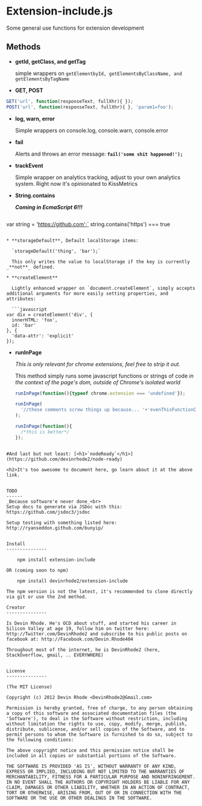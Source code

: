 Extension-include.js
=================

Some general use functions for extension development

Methods
---------------

* **getId, getClass, and getTag**

  simple wrappers on `getElementbyId, getElementsByClassName, and getElementsByTagName`

*  **GET, POST**

  ```javascript
GET('url', function(responseText, fullXhr){ });
POST('url', function(responseText, fullXhr){ }, 'param1=foo');
```

* **log, warn, error**

  Simple wrappers on console.log, console.warn, console.error

* **fail**

  Alerts and throws an error message: **`fail('some shit happened!');`**

* **trackEvent**

  Simple wrapper on analytics tracking, adjust to your own analytics system. Right now it's opinionated to KissMetrics

* **String.contains**

  **_Coming in EcmaScript 6!!!_**
  
  ```javascript
var string = 'https://github.com';`
string.contains('https') === true
```

* **storageDefault**, Default localStorage items:

  `storageDefault('thing', 'bar');`

  This only writes the value to localStorage if the key is currently _**not**_ defined.

* **createElement**

  Lightly enhanced wrapper on `document.createElement`, simply accepts additional arguments for more easily setting properties, and attributes:

  ```javascript
var div = createElement('div', {
  innerHTML: 'foo', 
  id: 'bar'
}, {
  'data-attr': 'explicit'
});
```

* **runInPage**
  
  _This is only relevant for chrome extensions, feel free to strip it out._
  
  This method simply runs some javascript functions or strings of code _in the context of the page's dom, outside of Chrome's isolated world_

  ```javascript
  runInPage(function(){typeof chrome.extension === 'undefined'});
  
  runInPage(
    '//these comments screw things up because... '+'evenThisFunctionCallIsCommentedOut();'
  );

  runInPage(function(){
    /*this is better*/
  });
```

#And last but not least: [<h1>`nodeReady`</h1>](https://github.com/devinrhode2/node-ready)

<h2>It's too awesome to document here, go learn about it at the above link.


TODO
------
_Because software'e never done_<br>
Setup docs to generate via JSDoc with this:
https://github.com/jsdoc3/jsdoc

Setup testing with something listed here:
http://ryanseddon.github.com/bunyip/


Install
---------------

    npm install extension-include

OR (coming soon to npm)
    
    npm install devinrhode2/extension-include

The npm version is not the latest, it's recommended to clone directly via git or use the 2nd method.

Creator
---------------

Is Devin Rhode. He's OCD about stuff, and started his career in Silicon Valley at age 19, follow him on twitter here: http://Twitter.com/DevinRhode2 and subscribe to his public posts on facebook at: http://Facebook.com/Devin.Rhode404

Throughout most of the internet, he is DevinRhode2 (here, StackOverflow, gmail, .. EVERYWHERE)


License
---------------

(The MIT License)

Copyright (c) 2012 Devin Rhode <DevinRhode2@Gmail.com>

Permission is hereby granted, free of charge, to any person obtaining a copy of this software and associated documentation files (the 'Software'), to deal in the Software without restriction, including without limitation the rights to use, copy, modify, merge, publish, distribute, sublicense, and/or sell copies of the Software, and to permit persons to whom the Software is furnished to do so, subject to the following conditions:

The above copyright notice and this permission notice shall be included in all copies or substantial portions of the Software.

THE SOFTWARE IS PROVIDED 'AS IS', WITHOUT WARRANTY OF ANY KIND, EXPRESS OR IMPLIED, INCLUDING BUT NOT LIMITED TO THE WARRANTIES OF MERCHANTABILITY, FITNESS FOR A PARTICULAR PURPOSE AND NONINFRINGEMENT. IN NO EVENT SHALL THE AUTHORS OR COPYRIGHT HOLDERS BE LIABLE FOR ANY CLAIM, DAMAGES OR OTHER LIABILITY, WHETHER IN AN ACTION OF CONTRACT, TORT OR OTHERWISE, ARISING FROM, OUT OF OR IN CONNECTION WITH THE SOFTWARE OR THE USE OR OTHER DEALINGS IN THE SOFTWARE.